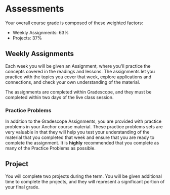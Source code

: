 # Assessments

<!-- UPDATE EACH TERM -->

Your overall course grade is composed of these weighted factors:

* Weekly Assignments: 63%
* Projects: 37%

## Weekly Assignments

Each week you will be given an Assignment, where you'll practice the concepts
covered in the readings and lessons.  The assignments let you practice with the topics you cover that week, explore applications and connections, and check your own understanding of the material.

The assignments are completed within Gradescope, and they must be completed within two days of the live class session.

### Practice Problems

In addition to the Gradescope Assignments, you are provided with practice problems in your Anchor course material.  These practice problems sets are very valuable in that they will help you test your understanding of the material that you completed that week and ensure that you are ready to complete the assignment.  It is **highly** recommended that you complete as many of the Practice Problems as possible.  

## Project

You will complete two projects during the term.  You will be given additional time to complete the projects, and they will represent a significant portion of your final grade.